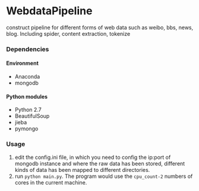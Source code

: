 WebdataPipeline
===============

construct pipeline for different forms of web data such as weibo, bbs, news, blog. Including spider, content extraction, tokenize

### Dependencies

#### Environment
* Anaconda
* mongodb

#### Python modules
* Python 2.7
* BeautifulSoup
* jieba
* pymongo

### Usage
1. edit the config.ini file, in which you need to config the ip:port of mongodb instance and where the raw data has been stored, different kinds of data has been mapped to different directories.
2. run `python main.py`. The program would use the `cpu_count-2` numbers of cores in the current machine.

